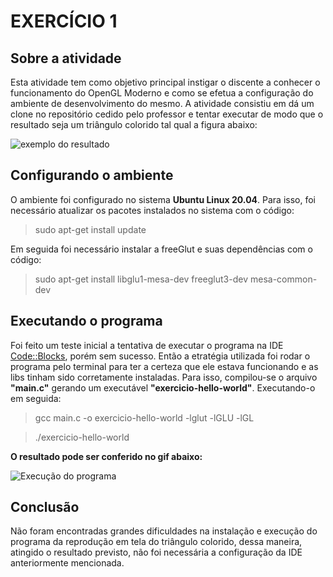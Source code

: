 #  EXERCÍCIO 1

## Sobre a atividade

Esta atividade tem como objetivo principal instigar o discente a conhecer o funcionamento do OpenGL Moderno e como se efetua a configuração do ambiente de desenvolvimento do mesmo. A atividade consistiu em dá um clone no repositório cedido pelo professor e tentar executar de modo que o resultado seja um triângulo colorido tal qual a figura abaixo:

![exemplo do resultado](https://jeferson-wwe.000webhostapp.com/img-icg/exemplo.png)


## Configurando o ambiente

O ambiente foi configurado no sistema **Ubuntu Linux 20.04**. Para isso, foi necessário atualizar os pacotes instalados no sistema com o código:

> sudo apt-get install update

Em seguida foi necessário instalar a freeGlut e suas dependências com o código:

> sudo apt-get install libglu1-mesa-dev freeglut3-dev mesa-common-dev

## Executando o programa

Foi feito um teste inicial a tentativa de executar o programa na IDE [Code::Blocks](http://www.codeblocks.org/), porém sem sucesso. Então a etratégia utilizada foi rodar o programa pelo terminal para ter a certeza que ele estava funcionando e as libs tinham sido corretamente instaladas. Para isso, compilou-se o arquivo **"main.c"** gerando um executável **"exercicio-hello-world"**. Executando-o em seguida:

> gcc main.c -o exercicio-hello-world -lglut -lGLU -lGL

> ./exercicio-hello-world

**O resultado pode ser conferido no gif abaixo:**

![Execução do programa](https://jeferson-wwe.000webhostapp.com/img-icg/execucao.gif)

## Conclusão

Não foram encontradas grandes dificuldades na instalação e execução do programa da reprodução em tela do triângulo colorido, dessa maneira, atingido o resultado previsto, não foi necessária a configuração da IDE anteriormente mencionada.

